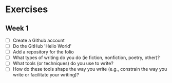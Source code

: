 # Exercises

## Week 1

- [ ] Create a Github account
- [ ] Do the GitHub 'Hello World'
- [ ] Add a repository for the folio
- [ ] What types of writing do you do (ie fiction, nonfiction, poetry, other)?
- [ ] What tools (or techniques) do you use to write?
- [ ] How do these tools shape the way you write (e.g., constrain the way you write or facilitate your writing)?
